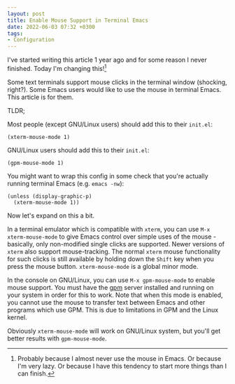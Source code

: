 ```yaml
---
layout: post
title: Enable Mouse Support in Terminal Emacs
date: 2022-06-03 07:32 +0300
tags:
- Configuration
---
```


I've started writing this article 1 year ago and for some reason I never finished. Today I'm changing this![^1]

Some text terminals support mouse clicks in the terminal window (shocking, right?). Some Emacs users would like to use the mouse in terminal Emacs. This article is for them.

TLDR;

Most people (except GNU/Linux users) should add this to their `init.el`:

``` emacs-lisp
(xterm-mouse-mode 1)
```

GNU/Linux users should add this to their `init.el`:

``` emacs-lisp
(gpm-mouse-mode 1)
```

You might want to wrap this config in some check that you're actually running terminal Emacs (e.g. `emacs -nw`):

``` emacs-lisp
(unless (display-graphic-p)
  (xterm-mouse-mode 1))
```

Now let's expand on this a bit.

In a terminal emulator which is compatible with `xterm`, you can use `M-x xterm-mouse-mode` to give Emacs control over simple uses of the mouse - basically, only non-modified single clicks are supported. Newer versions of `xterm` also support mouse-tracking. The normal `xterm` mouse functionality for such clicks is still available by holding down the `Shift` key when you press the mouse button. `xterm-mouse-mode` is a global minor mode.

In the console on GNU/Linux, you can use `M-x gpm-mouse-mode` to enable mouse support. You must have the [gpm](https://wiki.archlinux.org/title/General_purpose_mouse) server installed and running on your system in order for this to work. Note that when this mode is enabled, you cannot use the mouse to transfer text between Emacs and other programs which use GPM. This is due to limitations in GPM and the Linux kernel.

Obviously `xterm-mouse-mode` will work on GNU/Linux system, but you'll get better results with `gpm-mouse-mode`.

[^1]: Probably because I almost never use the mouse in Emacs. Or because I'm very lazy. Or because I have this tendency to start more things than I can finish.
